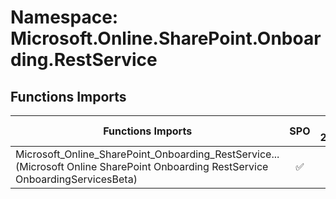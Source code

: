 # Namespace: Microsoft.Online.SharePoint.Onboarding.RestService

## Functions Imports

Functions Imports | SPO | SP 2019 | SP 2016 | SP 2013
----------|:---:|:-------:|:-------:|:-------:
<span title="Microsoft_Online_SharePoint_Onboarding_RestService_OnboardingServicesBeta">Microsoft_Online_SharePoint_Onboarding_RestService...</span> (Microsoft Online SharePoint Onboarding RestService OnboardingServicesBeta) | ✅ | ❌ | ❌ | ❌